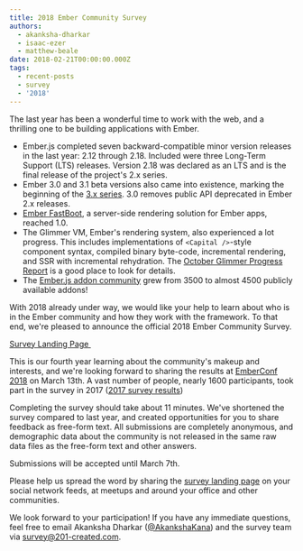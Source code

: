 ```yaml
---
title: 2018 Ember Community Survey
authors:
  - akanksha-dharkar
  - isaac-ezer
  - matthew-beale
date: 2018-02-21T00:00:00.000Z
tags:
  - recent-posts
  - survey
  - '2018'
---
```



The last year has been a wonderful time to work with the web, and a thrilling one to
be building applications with Ember.

- Ember.js completed seven backward-compatible minor version releases in the
  last year: 2.12 through 2.18.
  Included were three Long-Term Support (LTS) releases.
  Version 2.18 was declared as an LTS and is the final release of the project's 2.x series.
- Ember 3.0 and 3.1 beta versions also came into existence, marking the beginning of the [3.x
  series](http://emberjs.com/blog/tags/releases.html).
  3.0 removes public API deprecated in Ember 2.x releases.
- [Ember FastBoot](https://www.ember-fastboot.com/), a server-side rendering solution for Ember apps, reached 1.0.
- The Glimmer VM,
Ember's rendering system, also experienced a lot progress. This includes
implementations of `<Capital />`-style component syntax, compiled binary
byte-code, incremental rendering, and SSR with incremental rehydration. The [October Glimmer Progress Report](https://emberjs.com/blog/2017/10/10/glimmer-progress-report.html) is a good place to look for details.
- The [Ember.js addon community](https://www.emberaddons.com/) grew from 3500
  to almost 4500 publicly available addons!

With 2018 already under way, we would like your help to learn
about who is in the Ember community and how they work with the framework.
To that end, we're pleased to announce the official 2018 Ember Community Survey.

<a href="/ember-community-survey-2018" class="ember-button ember-button--centered">
  Survey Landing Page <img src="/images/survey/right-arrow.png" alt="" role="presentation" class="btn-image" />
</a>

This is our fourth year learning about the community's makeup and interests,
and we're looking forward to
sharing the results at [EmberConf 2018](http://emberconf.com/) on March 13th.
A vast number of people, nearly 1600 participants, took part in the survey in 2017 ([2017 survey results](https://www.emberjs.com/ember-community-survey-2017/))

Completing the survey should take about 11 minutes. We've shortened the
survey compared to last year, and created opportunities for you to share
feedback as free-form text. All submissions are completely anonymous, and
demographic data about the community is not released in the same raw data files
as the free-form text and other answers.

Submissions will be accepted until March 7th.

Please help us spread the word by sharing the
[survey landing page](/ember-community-survey-2018) on your social
network feeds, at meetups and around your office and other communities.

We look forward to your participation!
If you have any immediate questions, feel free to email
Akanksha Dharkar ([@AkankshaKana](https://twitter.com/AkankshaKana)) and
the survey team via
[survey@201-created.com](mailto:survey@201-created.com).
